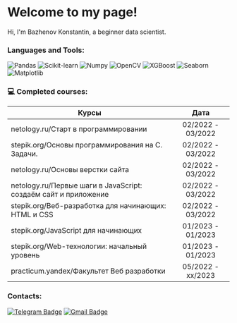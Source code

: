 # Welcome to my page!
Hi, I'm Bazhenov Konstantin, a beginner data scientist.
### Languages and Tools:

![Pandas](https://img.shields.io/badge/-Pandas-150458?style=flat&logo=pandas&logoColor=white)
![Scikit-learn](https://img.shields.io/badge/-SKlearn-F7931E?style=flat&logo=scikitlearn&logoColor=white)
![Numpy](https://img.shields.io/badge/-Numpy-013243?style=flat&logo=numpy&logoColor=white)
![OpenCV](https://img.shields.io/badge/-OpenCV-5C3EE8?style=flat&logo=OpenCV&logoColor=white)
![XGBoost](https://img.shields.io/badge/-Matplotlib-00FFFF?style=flat&logo=xboost&logoColor=white)
![Seaborn](https://img.shields.io/badge/-Seaborn-0A96A4?style=flat&logo=seaborn&logoColor=white)
![Matplotlib](https://img.shields.io/badge/-Matplotlib-FEB734?style=flat&logo=matplotlib&logoColor=white)

### 💻 Completed courses:

| Курсы                                                           | Дата              |
| ----------------------------------------------------------------| :---------------: |
| netology.ru/Старт в программировании                            | 02/2022 - 03/2022 |
| stepik.org/Основы программирования на C. Задачи.                | 02/2022 - 03/2022 |
| netology.ru/Основы верстки сайта                                | 02/2022 - 03/2022 |
| netology.ru/Первые шаги в JavaScript: создаём сайт и приложение | 02/2022 - 03/2022 |
| stepik.org/Веб-разработка для начинающих: HTML и CSS            | 02/2022 - 03/2022 |
| stepik.org/JavaScript для начинающих                            | 01/2023 - 01/2023 |
| stepik.org/Web-технологии: начальный уровень                    | 01/2023 - 01/2023 |
| practicum.yandex/Факультет Веб разработки                       | 05/2022 - xx/2023 |


### Contacts:
[![Telegram Badge](https://img.shields.io/badge/-Telegram-blue?style=flat&logo=Telegram&logoColor=white)](https://t.me/Kotya_Kostya_nya) 
[![Gmail Badge](https://img.shields.io/badge/-Gmail-red?style=flat&logo=Gmail&logoColor=white)](mailto:konstantin.bazhenov.33@gmail.com)

<!--
**kotyakostya1/kotyakostya1** is a ✨ _special_ ✨ repository because its `README.md` (this file) appears on your GitHub profile.

Here are some ideas to get you started:

- 🔭 I’m currently working on ...
- 🌱 I’m currently learning ...
- 👯 I’m looking to collaborate on ...
- 🤔 I’m looking for help with ...
- 💬 Ask me about ...
- 📫 How to reach me: ...
- 😄 Pronouns: ...
- ⚡ Fun fact: ...
-->
